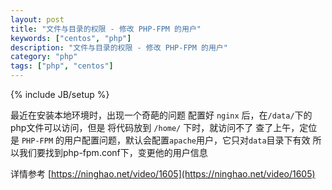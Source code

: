 ```yaml
---
layout: post
title: "文件与目录的权限 - 修改 PHP-FPM 的用户"
keywords: ["centos", "php"]
description: "文件与目录的权限 - 修改 PHP-FPM 的用户"
category: "php"
tags: ["php", "centos"]
---
```

{% include JB/setup %}

最近在安装本地环境时，出现一个奇葩的问题
配置好	`nginx` 后，在`/data/`下的php文件可以访问，但是 将代码放到 `/home/`  下时，就访问不了
查了上午，定位是 `PHP-FPM` 的用户配置问题，默认会配置`apache`用户，它只对`data`目录下有效
所以我们要找到php-fpm.conf下，变更他的用户信息

详情参考
[https://ninghao.net/video/1605](https://ninghao.net/video/1605)